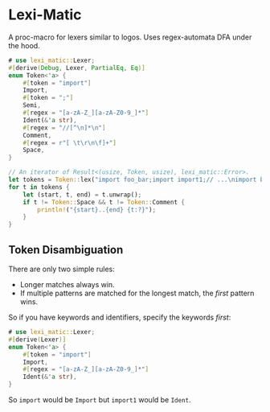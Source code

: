 # Lexi-Matic

A proc-macro for lexers similar to logos. Uses regex-automata DFA under the
hood.

```rust
# use lexi_matic::Lexer;
#[derive(Debug, Lexer, PartialEq, Eq)]
enum Token<'a> {
    #[token = "import"]
    Import,
    #[token = ";"]
    Semi,
    #[regex = "[a-zA-Z_][a-zA-Z0-9_]*"]
    Ident(&'a str),
    #[regex = "//[^\n]*\n"]
    Comment,
    #[regex = r"[ \t\r\n\f]+"]
    Space,
}

// An iterator of Result<(usize, Token, usize), lexi_matic::Error>.
let tokens = Token::lex("import foo_bar;import import1;// ...\nimport buz;");
for t in tokens {
    let (start, t, end) = t.unwrap();
    if t != Token::Space && t != Token::Comment {
        println!("{start}..{end} {t:?}");
    }
}
```

## Token Disambiguation

There are only two simple rules:

* Longer matches always win.
* If multiple patterns are matched for the longest match, the *first* pattern wins.

So if you have keywords and identifiers, specify the keywords *first*:

```rust
# use lexi_matic::Lexer;
#[derive(Lexer)]
enum Token<'a> {
    #[token = "import"]
    Import,
    #[regex = "[a-zA-Z_][a-zA-Z0-9_]*"]
    Ident(&'a str),
}
```

So `import` would be `Import` but `import1` would be `Ident`.
